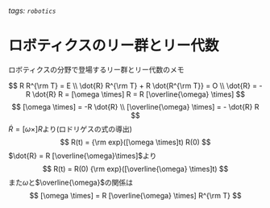 ###### tags: `robotics`
# ロボティクスのリー群とリー代数

ロボティクスの分野で登場するリー群とリー代数のメモ

$$
    R R^{\rm T} = E \\
    \dot{R} R^{\rm T} + R \dot{R^{\rm T}} = O \\
    \dot{R} = -R \dot{R} R = [\omega \times] R = R [\overline{\omega} \times]
$$
$$
    [\omega \times] = -R \dot{R} \\
    [\overline{\omega} \times] = - \dot{R} R
$$
$\dot{R} = [\omega \times] R$より(ロドリゲスの式の導出)
$$
    R(t) = {\rm exp}([\omega \times]t) R(0)
$$
$\dot{R} = R [\overline{\omega}\times]$より
$$
    R(t) = R(0) {\rm exp}([\overline{\omega} \times]t)
$$
また$\omega$と$\overline{\omega}$の関係は
$$
    [\omega \times] = R [\overline{\omega} \times] R^{\rm T}
$$